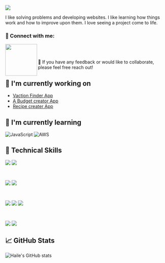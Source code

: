 [<img src="https://github.com/HaileB65/test/blob/main/github-header-image2.png"/>](https://www.linkedin.com/in/haile-brendon/)

I like solving problems and developing websites. I like learning how things work and how to improve upon them. I love seeing a project come to life.

### 🤝 Connect with me: 
<a href="https://www.linkedin.com/in/haile-brendon/">
  <img align="left" src="https://img.shields.io/badge/linkedin-%230077B5.svg?style=for-the-badge&logo=linkedin&logoColor=white" width="100px"/>
</a>

<br>
<br>

💬 If you have any feedback or would like to collaborate, please feel free reach out!

## 🔭 I'm currently working on

- [Vaction Finder App](https://github.com/HaileB65/VacationFinderApp)
- [A Budget creator App](https://github.com/HaileB65/MyBudgetApp)
- [Recipe creater App](https://github.com/HaileB65/RecipeApp)

## 🌱 I'm currently learning

![JavaScript](https://img.shields.io/badge/javascript-%23323330.svg?style=for-the-badge&logo=javascript&logoColor=%23F7DF1E)
![AWS](https://img.shields.io/badge/AWS-%23FF9900.svg?style=for-the-badge&logo=amazon-aws&logoColor=white)

## 💼 Technical Skills

![](https://img.shields.io/badge/Coding-Java-orange)
![](https://img.shields.io/badge/Coding-Spring-green)

<br>

![](https://img.shields.io/badge/databases-mysql-blue)
![](https://img.shields.io/badge/databases-redis-red)

</br>

![](https://img.shields.io/badge/Style-CSS3-informational?style=flat&logo=CSS3&color=1572B6)
![](https://img.shields.io/badge/markup-html-orange)
![](https://img.shields.io/badge/Style-styled--components-informational?style=flat&logo=styled-components&color=DB7093)


</br>

![](https://img.shields.io/badge/Tools-Git-informational?style=flat&logo=Git&color=F05032)
![](https://img.shields.io/badge/Tools-GitHub-informational?style=flat&logo=GitHub&color=181717)

## 📈 GitHub Stats 

![Haile's GitHub stats](https://github-readme-stats.vercel.app/api?username=HaileB65&theme=dark&show_icons=true)
